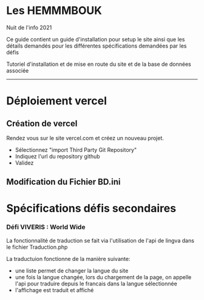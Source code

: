# Les HEMMMBOUK
Nuit de l'info 2021


Ce guide contient un guide d'installation pour setup le site ainsi que les détails demandés pour les différentes spécifications demandées par les défis 

Tutoriel d'installation et de mise en route du site et de la base de données associée

*********************

Déploiement vercel 
==


Création de vercel
-

Rendez vous sur le site vercel.com et créez un nouveau projet.

+ Sélectionnez "import Third Party Git Repository"
+ Indiquez l'url du repository github
+ Validez

Modification du Fichier BD.ini
-



Spécifications défis secondaires
==

### Défi VIVERIS : World Wide


La fonctionnalité de traduction se fait via l'utilisation de l'api de lingva dans le fichier Traduction.php

La traductuion fonctionne de la manière suivante:
+ une liste permet de changer la langue du site
+ une fois la langue changée, lors du chargement de la page, on appelle l'api pour traduire depuis le francais dans la langue sélectionnée
+ l'affichage est traduit et affiché
